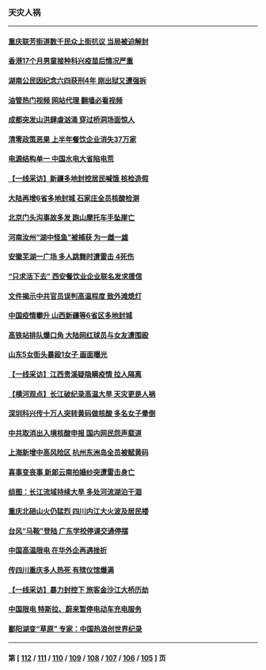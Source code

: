 ### 天灾人祸
---
#### [重庆联芳街道数千民众上街抗议 当局被迫解封](../../pages/ncid280/n13812220.md?08291245) 
#### [香港17个月男童接种科兴疫苗后情况严重](../../pages/ncid280/n13812285.md?08291245) 
#### [湖南公民因纪念六四获刑4年 刚出狱又遭强拆](../../pages/ncid280/n13812179.md?08291245) 
#### [油管热门视频 网站代理 翻墙必看视频](http://209.222.30.114:81/youtube.html?08291245)
#### [成都突发山洪肆虐汹涌 穿过桥洞场面惊人](../../pages/ncid280/n13812144.md?08291245) 
#### [清零政策恶果 上半年餐饮企业消失37万家](../../pages/ncid280/n13811634.md?08291245) 
#### [电源结构单一 中国水电大省陷电荒](../../pages/ncid280/n13811628.md?08291245) 
#### [【一线采访】新疆多地封控居民喊饿 核检造假](../../pages/ncid280/n13811399.md?08291245) 
#### [大陆再增6省多地封城 石家庄全员核酸检测](../../pages/ncid280/n13811423.md?08291245) 
#### [北京门头沟事故多发 跑山摩托车手坠崖亡](../../pages/ncid280/n13811392.md?08291245) 
#### [河南汝州“湖中怪鱼”被捕获 为一雌一雄](../../pages/ncid280/n13811348.md?08291245) 
#### [安徽芜湖一广场 多人跳舞时遭雷击 4死伤](../../pages/ncid280/n13811261.md?08291245) 
#### [“只求活下去” 西安餐饮业企业联名发求援信](../../pages/ncid280/n13810984.md?08291245) 
#### [文件揭示中共官员误判高温程度 致外滩熄灯](../../pages/ncid280/n13810978.md?08291245) 
#### [中国疫情攀升 山西新疆等6省区多地封城](../../pages/ncid280/n13810674.md?08291245) 
#### [高铁站排队爆口角 大陆网红球员与女友遭围殴](../../pages/ncid280/n13810748.md?08291245) 
#### [山东5女街头暴殴1女子 画面曝光](../../pages/ncid280/n13810685.md?08291245) 
#### [【一线采访】江西贵溪疑隐瞒疫情 拉人隔离](../../pages/ncid280/n13810329.md?08291245) 
#### [【横河观点】长江破纪录高温大旱 天灾更是人祸](../../pages/ncid280/n13810280.md?08291245) 
#### [深圳科兴传十万人突转黄码做核酸 多名女子晕倒](../../pages/ncid280/n13810082.md?08291245) 
#### [中共取消出入境核酸申报 国内网民怨声载道](../../pages/ncid280/n13810120.md?08291245) 
#### [上海新增中高风险区 杭州东洲岛全员被赋黄码](../../pages/ncid280/n13809718.md?08291245) 
#### [喜事变丧事 新郞云南拍婚纱突遭雷击身亡](../../pages/ncid280/n13809786.md?08291245) 
#### [组图：长江流域持续大旱 多处河流湖泊干涸](../../pages/ncid280/n13809754.md?08291245) 
#### [重庆北碚山火仍猛烈 四川内江大火波及居民楼](../../pages/ncid280/n13809556.md?08291245) 
#### [台风“马鞍”登陆 广东学校停课交通停摆](../../pages/ncid280/n13809483.md?08291245) 
#### [中国高温限电 在华外企再遇挫折](../../pages/ncid280/n13809436.md?08291245) 
#### [传四川重庆多人热死 有殡仪馆爆满](../../pages/ncid280/n13809234.md?08291245) 
#### [【一线采访】暴力封控下 旅客金沙江大桥历劫](../../pages/ncid280/n13809041.md?08291245) 
#### [中国限电 特斯拉、蔚来暂停电动车充电服务](../../pages/ncid280/n13809217.md?08291245) 
#### [鄱阳湖变“草原” 专家：中国热浪创世界纪录](../../pages/ncid280/n13809177.md?08291245) 

---
#### 第 [ [112](./112.md?08291245) / [111](./111.md?08291245) / [110](./110.md?08291245) / [109](./109.md?08291245) / [108](./108.md?08291245) / [107](./107.md?08291245) / [106](./106.md?08291245) / [105](./105.md?08291245) ] 页
